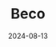 ---  
layout: startup_page  
title: "Beco"  
id: "letsbeco.com"  
permalink: "/becoletsbeco.com08132024/"  
website: "https://letsbeco.com/"  
funding_round: "Pre-Series B"  
funding_amount: "$10M"  
investors: "Tanglin Venture Partners, Titan Capital Winners Fund, Manish Choksi, Rukam Capital, Synergy Capital"  
about: "Beco is a home, kitchen, and personal care brand focused on providing sustainable and harmful chemical-free products. They offer a range of toxin-free alternatives, addressing the growing consumer demand for healthier options. The company has a strong offline presence with products available in 10,000 retail stores."  
markets: "Home & Personal Care, Consumer Goods, Organic"  
hq: "Mumbai, Maharashtra, India"  
founded_year: "2017"  
linkedin: "https://www.linkedin.com/company/beco-india"  
twitter: "https://twitter.com/beco_in"  
instagram: ""  
facebook: "https://www.facebook.com/BECOindia"  
crunchbase: "https://www.crunchbase.com/organization/beco-53f0"  
pitchbook: "https://pitchbook.com/profiles/company/459831-88"  

date_display: "13-Aug-2024"  
date: "2024-08-13"

# SEO Optimization  
meta_title: "Beco - Pre-Series B Funding ($10M)"  
meta_description: "Beco, Beco is a home, kitchen, and personal care brand focused on providing sustainable and harmful chemical-free products. They offer a range of toxin-free..."  
meta_keywords: "Beco, Home & Personal Care, Consumer Goods, Organic, Pre-Series B funding"  
canonical_url: "https://startup.projectstartups.com/becoletsbeco.com08132024/"  
---